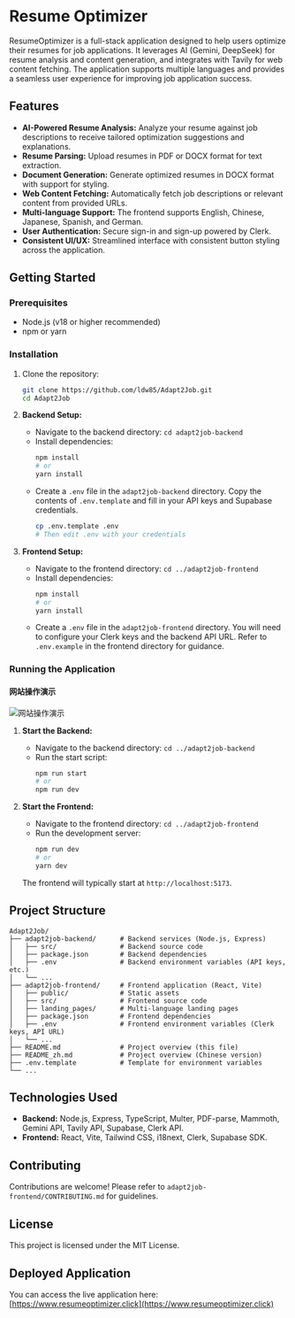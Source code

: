 # Resume Optimizer

ResumeOptimizer is a full-stack application designed to help users optimize their resumes for job applications. It leverages AI (Gemini, DeepSeek) for resume analysis and content generation, and integrates with Tavily for web content fetching. The application supports multiple languages and provides a seamless user experience for improving job application success.

## Features

*   **AI-Powered Resume Analysis:** Analyze your resume against job descriptions to receive tailored optimization suggestions and explanations.
*   **Resume Parsing:** Upload resumes in PDF or DOCX format for text extraction.
*   **Document Generation:** Generate optimized resumes in DOCX format with support for styling.
*   **Web Content Fetching:** Automatically fetch job descriptions or relevant content from provided URLs.
*   **Multi-language Support:** The frontend supports English, Chinese, Japanese, Spanish, and German.
*   **User Authentication:** Secure sign-in and sign-up powered by Clerk.
*   **Consistent UI/UX:** Streamlined interface with consistent button styling across the application.

## Getting Started

### Prerequisites

*   Node.js (v18 or higher recommended)
*   npm or yarn

### Installation

1.  Clone the repository:
    ```bash
    git clone https://github.com/ldw85/Adapt2Job.git
    cd Adapt2Job
    ```

2.  **Backend Setup:**
    *   Navigate to the backend directory: `cd adapt2job-backend`
    *   Install dependencies:
        ```bash
        npm install
        # or
        yarn install
        ```
    *   Create a `.env` file in the `adapt2job-backend` directory. Copy the contents of `.env.template` and fill in your API keys and Supabase credentials.
        ```bash
        cp .env.template .env
        # Then edit .env with your credentials
        ```

3.  **Frontend Setup:**
    *   Navigate to the frontend directory: `cd ../adapt2job-frontend`
    *   Install dependencies:
        ```bash
        npm install
        # or
        yarn install
        ```
    *   Create a `.env` file in the `adapt2job-frontend` directory. You will need to configure your Clerk keys and the backend API URL. Refer to `.env.example` in the frontend directory for guidance.


### Running the Application

#### 网站操作演示

![网站操作演示](adapt2job-frontend/public/how-it-works.gif)

1.  **Start the Backend:**
    *   Navigate to the backend directory: `cd ../adapt2job-backend`
    *   Run the start script:
        ```bash
        npm run start
        # or
        npm run dev
        ```

2.  **Start the Frontend:**
    *   Navigate to the frontend directory: `cd ../adapt2job-frontend`
    *   Run the development server:
        ```bash
        npm run dev
        # or
        yarn dev
        ```
    The frontend will typically start at `http://localhost:5173`.

## Project Structure

```
Adapt2Job/
├── adapt2job-backend/      # Backend services (Node.js, Express)
│   ├── src/                # Backend source code
│   ├── package.json        # Backend dependencies
│   ├── .env                # Backend environment variables (API keys, etc.)
│   └── ...
├── adapt2job-frontend/     # Frontend application (React, Vite)
│   ├── public/             # Static assets
│   ├── src/                # Frontend source code
│   ├── landing_pages/      # Multi-language landing pages
│   ├── package.json        # Frontend dependencies
│   ├── .env                # Frontend environment variables (Clerk keys, API URL)
│   └── ...
├── README.md               # Project overview (this file)
├── README_zh.md            # Project overview (Chinese version)
├── .env.template           # Template for environment variables
└── ...
```

## Technologies Used

*   **Backend:** Node.js, Express, TypeScript, Multer, PDF-parse, Mammoth, Gemini API, Tavily API, Supabase, Clerk API.
*   **Frontend:** React, Vite, Tailwind CSS, i18next, Clerk, Supabase SDK.

## Contributing

Contributions are welcome! Please refer to `adapt2job-frontend/CONTRIBUTING.md` for guidelines.

## License

This project is licensed under the MIT License.

## Deployed Application

You can access the live application here:
[https://www.resumeoptimizer.click](https://www.resumeoptimizer.click)
